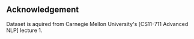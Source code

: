 


## Acknowledgement

Dataset is aquired from Carnegie Mellon University's [CS11-711 Advanced NLP] lecture 1.
